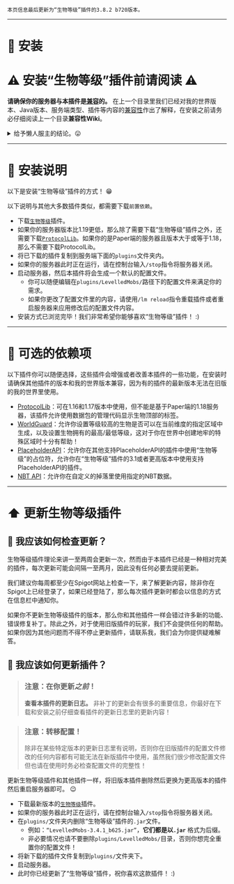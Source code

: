 ```
本页信息最后更新为“生物等级”插件的3.8.2 b720版本。
```

***

# 🔌 安装

# ⚠️ 安装“生物等级”插件前请阅读 ⚠️ 

**请确保你的服务器与本插件是[兼容](https://github.com/lokka30/LevelledMobs/wiki/Compatibilities)的。** 在上一个目录里我们已经对我的世界版本、Java版本、服务端类型、插件等内容的[兼容性](https://github.com/lokka30/LevelledMobs/wiki/Compatibilities)作出了解释，在安装之前请务必仔细阅读上一个目录**兼容性Wiki**。

<details>
<summary>给予懒人服主的结论。😛</summary>

> 确保你拥有...
>
> - `我的世界1.16版本`或者更高版本。
> - `Java 17`或者更高版本。
> - 除了Paper端的1.18版本以外，所有比我的世界1.19版本更低的服务器都需要安装[`ProtocolLib`](https://www.spigotmc.org/resources/protocollib.1997/)。

</details>

***

# 📖 安装说明

以下是安装“生物等级”插件的方式！ 😁

以下说明与其他大多数插件类似，都需要下载`前置依赖`。

- 下载[`生物等级`](https://www.spigotmc.org/resources/levelledmobs.74304/)插件。
- 如果你的服务器版本比1.19更低，那么除了需要下载“生物等级”插件之外，还需要下载[`ProtocolLib`](https://www.spigotmc.org/resources/protocollib.1997/)。如果你的是Paper端的服务器且版本大于或等于1.18，那么不需要下载ProtocolLib。
- 将已下载的插件复制到服务端下面的`plugins`文件夹内。
- 如果你的服务器此时正在运行，请在控制台输入`/stop`指令将服务器关闭。
- 启动服务器，然后本插件将会生成一个默认的配置文件。
  - 你可以随便编辑在`plugins/LevelledMobs/`路径下的配置文件来满足你的需求。
  - 如果你更改了配置文件里的内容，请使用`/lm reload`指令重载插件或者重启服务器来应用修改后的配置文件内容。
- 安装方式已浏览完毕！我们非常希望你能够喜欢“生物等级”插件！ :)

***

# 🧩 可选的依赖项

以下插件你可以随便选择，这些插件会增强或者改善本插件的一些功能，在安装时请确保其他插件的版本和我的世界版本兼容，因为有的插件的最新版本无法在旧版的我的世界里使用。

- [ProtocolLib](https://www.spigotmc.org/resources/protocollib.1997/)：可在1.16和1.17版本中使用，但不能是基于Paper端的1.18服务器，该插件允许使用数据包的管理代码显示生物顶部的标签。
- [WorldGuard](https://dev.bukkit.org/projects/worldguard/)：允许你设置等级较高的生物是否可以在当前维度的指定区域中生成，以及设置生物拥有的最高/最低等级，这对于你在世界中创建地牢的特殊区域时十分有帮助！
- [PlaceholderAPI](https://www.spigotmc.org/resources/placeholderapi.6245/)：允许你在其他支持PlaceholderAPI的插件中使用“生物等级”的占位符，允许你在“生物等级”插件的3.1或者更高版本中使用支持PlaceholderAPI的插件。
- [NBT API](https://www.spigotmc.org/resources/nbt-api.7939/)：允许你在自定义的掉落里使用指定的NBT数据。

***

# ⬆️ 更新生物等级插件

## 🔎 我应该如何检查更新？

生物等级插件理论来讲一至两周会更新一次，然而由于本插件已经是一种相对完美的插件，每次更新可能会间隔一至两月，因此没有任何必要去提前更新。

我们建议你每周都至少在Spigot网站上检查一下，来了解更新内容，除非你在Spigot上已经登录了，如果已经登陆了，那么每次插件更新时都会以信息的方式在信息栏中通知你。

如果你不更新生物等级插件的版本，那么你和其他插件一样会错过许多新的功能、错误修复补丁。除此之外，对于使用旧版插件的玩家，我们不会提供任何的帮助。如果你因为其他问题而不得不停止更新插件，请联系我，我们会为你提供疑难解答。

## 📖 我应该如何更新插件？

> ### 注意：在你更新*之前*！
> **查看本插件的更新日志。** 非补丁的更新会有很多的重要信息，你最好在下载和安装之前仔细查看插件的更新日志里的更新内容！

> ### 注意：转移配置！
> 除非在某些特定版本的更新日志里有说明，否则你在旧版插件的配置文件修改的任何内容都有可能无法在新版插件中使用，虽然我们很少修改配置文件但也请在使用时务必检查配置文件的完整性！

更新生物等级插件和其他插件一样，将旧版本插件删除然后更换为更高版本的插件然后重启服务器即可。 😉

- 下载最新版本的[`生物等级`](https://www.spigotmc.org/resources/levelledmobs.74304/)插件。
- 如果你的服务器此时正在运行，请在控制台输入`/stop`指令将服务器关闭。
- 在`plugins/`文件夹内删除“生物等级”插件的`.jar`文件。
  - 例如：`“LevelledMobs-3.4.1_b625.jar”`，**它们都是以`.jar`** 格式为后缀。
  - 非必要情况也请不要删除`plugins/LevelledMobs/`目录，否则你想完全重置你的配置文件！
- 将新下载的插件文件复制到`plugins/`文件夹下。
- 启动服务器。
- 此时你已经更新了“生物等级”插件，祝你喜欢这款插件！ :)